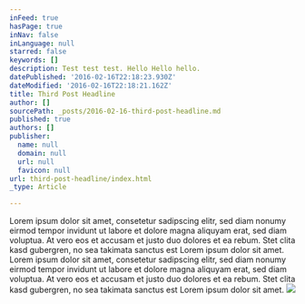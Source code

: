```yaml
---
inFeed: true
hasPage: true
inNav: false
inLanguage: null
starred: false
keywords: []
description: Test test test. Hello Hello hello.
datePublished: '2016-02-16T22:18:23.930Z'
dateModified: '2016-02-16T22:18:21.162Z'
title: Third Post Headline
author: []
sourcePath: _posts/2016-02-16-third-post-headline.md
published: true
authors: []
publisher:
  name: null
  domain: null
  url: null
  favicon: null
url: third-post-headline/index.html
_type: Article

---
```

Lorem ipsum dolor sit amet, consetetur sadipscing elitr, sed diam nonumy eirmod tempor invidunt ut labore et dolore magna aliquyam erat, sed diam voluptua. At vero eos et accusam et justo duo dolores et ea rebum. Stet clita kasd gubergren, no sea takimata sanctus est Lorem ipsum dolor sit amet. Lorem ipsum dolor sit amet, consetetur sadipscing elitr, sed diam nonumy eirmod tempor invidunt ut labore et dolore magna aliquyam erat, sed diam voluptua. At vero eos et accusam et justo duo dolores et ea rebum. Stet clita kasd gubergren, no sea takimata sanctus est Lorem ipsum dolor sit amet.
![](https://the-grid-user-content.s3-us-west-2.amazonaws.com/8943a5de-0c91-4b51-919e-172df0d2dcd5.JPG)
